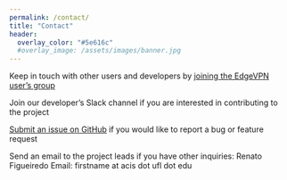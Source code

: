 ```yaml
---
permalink: /contact/
title: "Contact"
header:
  overlay_color: "#5e616c"
  #overlay_image: /assets/images/banner.jpg
---
```


Keep in touch with other users and developers by [joining the EdgeVPN user’s group](https://groups.io/g/EdgeVPN)

Join our developer’s Slack channel if you are interested in contributing to the project

[Submit an issue on GitHub](https://github.com/EdgeVPN) if you would like to report a bug or feature request

Send an email to the project leads if you have other inquiries:
Renato Figueiredo
Email: firstname at acis dot ufl dot edu
